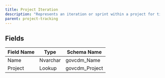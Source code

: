 ```yaml
---
title: Project Iteration
description: "Represents an iteration or sprint within a project for timeboxed planning and delivery."
parent: project-tracking
---
```


## Fields

| Field Name | Type | Schema Name |
|------------|------|-------------|
| Name | Nvarchar | govcdm_Name |
| Project | Lookup | govcdm_Project |
